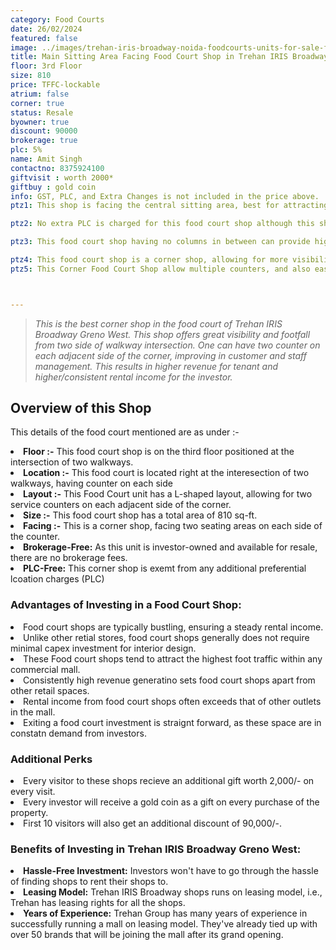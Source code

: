 ```yaml
---
category: Food Courts
date: 26/02/2024
featured: false
image: ../images/trehan-iris-broadway-noida-foodcourts-units-for-sale-ffs06.webp
title: Main Sitting Area Facing Food Court Shop in Trehan IRIS Broadway Noida
floor: 3rd Floor
size: 810
price: TFFC-lockable
atrium: false
corner: true
status: Resale
byowner: true
discount: 90000
brokerage: true
plc: 5%
name: Amit Singh
contactno: 8375924100
giftvisit : worth 2000*
giftbuy : gold coin
info: GST, PLC, and Extra Changes is not included in the price above.
ptz1: This shop is facing the central sitting area, best for attracting major crowd from the food court in Trehan IRIS Greno West.

ptz2: No extra PLC is charged for this food court shop although this shop is right in front of the central siting area of the food court.

ptz3: This food court shop having no columns in between can provide higher rental yield as its preferred for better kitchen planning and staff management.

ptz4: This food court shop is a corner shop, allowing for more visibility and therefore higher footfall
ptz5: This Corner Food Court Shop allow multiple counters, and also easy access to the sitting area in multiple directions.



---
```

> _This is the best corner shop in the food court of Trehan IRIS Broadway Greno West. This shop offers great visibility and footfall from two side of walkway intersection. One can have two counter on each adjacent side of the corner, improving in customer and staff management. This results in higher revenue for tenant and higher/consistent rental income for the investor._

## **Overview of this Shop**

This details of the food court mentioned are as under :-

<li> <b>Floor :-</b> This food court shop is on the third floor positioned at the intersection of two walkways.
<li> <b>Location :-</b> This food court is located right at the interesection of two walkways, having counter on each side 
<li> <b>Layout :-</b> This Food Court unit has a L-shaped layout, allowing for two service counters on each adjacent side of the corner.
<li> <b>Size :-</b> This food court shop has a total area of 810 sq-ft.
<li> <b>Facing :-</b> This is a corner shop, facing two seating areas on each side of the counter.
<li> <b>Brokerage-Free:</b> As this unit is investor-owned and available for resale, there are no brokerage fees.
<li> <b>PLC-Free:</b> This corner shop is exemt from any additional preferential lcoation charges (PLC)

### **Advantages of Investing in a Food Court Shop:**
<li> Food court shops are typically bustling, ensuring a steady rental income.
<li> Unlike other retial stores, food court shops generally does not require minimal capex investment for interior design.
<li> These Food court shops tend to attract the highest foot traffic within any commercial mall.
<li> Consistently high revenue generatino sets food court shops apart from other retail spaces.
<li> Rental income from food court shops often exceeds that of other outlets in the mall.
<li> Exiting a food court investment is straignt forward, as these space are in constatn demand from investors.

### **Additional Perks**
<li> Every visitor to these shops recieve an additional gift worth 2,000/- on every visit.
<li> Every investor will receive a gold coin as a gift on every purchase of the property.
<li> First 10 visitors will also get an additional discount of 90,000/-. 

### **Benefits of Investing in Trehan IRIS Broadway Greno West:**
<li> <b>Hassle-Free Investment:</b> Investors won't have to go through the hassle of finding shops to rent their shops to.
<li> <b>Leasing Model:</b> Trehan IRIS Broadway shops runs on leasing model, i.e., Trehan has leasing rights for all the shops.
<li> <b>Years of Experience:</b> Trehan Group has many years of experience in successfully running a mall on leasing model. They've already tied up with over 50 brands that will be joining the mall after its grand opening.